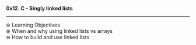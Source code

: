  <b>0x12. C - Singly linked lists</b>
   <hr>
 ⊛ Learning Objectives<br>
 ⊛ When and why using linked lists vs arrays<br>
 ⊛ How to build and use linked lists<br>
